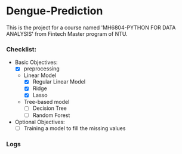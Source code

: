 # Dengue-Prediction

This is the project for a course named 'MH6804-PYTHON FOR DATA ANALYSIS' from Fintech Master program of NTU.

### Checklist:
  - Basic Objectives:
    - [x] preprocessing
          
    - Linear Model
      - [x] Regular Linear Model
      - [x] Ridge
      - [x] Lasso
            
    - Tree-based model
      - [ ] Decision Tree
      - [ ] Random Forest
          
  - Optional Objectives:
    - [ ] Training a model to fill the missing values

### Logs

